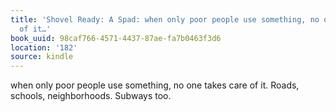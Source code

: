 ```yaml
---
title: 'Shovel Ready: A Spad: when only poor people use something, no one takes care
  of it…'
book_uuid: 98caf766-4571-4437-87ae-fa7b0463f3d6
location: '182'
source: kindle
---
```


when only poor people use something, no one takes care of it. Roads, schools, neighborhoods. Subways too.